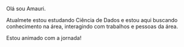 

Olá sou Amauri.

Atualmete estou estudando Ciência de Dados e estou aqui buscando conhecimento na área, 
interagindo com trabalhos e pessoas da área. 

Estou animado com a jornada! 
